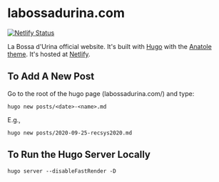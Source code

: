# labossadurina.com

[![Netlify Status](https://api.netlify.com/api/v1/badges/e6a22004-09b5-446c-b26f-c715d8b81dd1/deploy-status)](https://app.netlify.com/sites/urinieto/deploys)

La Bossa d'Urina official website. It's built with [Hugo](https://gohugo.io/) with the [Anatole theme](https://github.com/lxndrblz/anatole). It's hosted at [Netlify](https://www.netlify.com/).

## To Add A New Post

Go to the root of the hugo page (labossadurina.com/) and type:

    hugo new posts/<date>-<name>.md

E.g.,
    
    hugo new posts/2020-09-25-recsys2020.md


## To Run the Hugo Server Locally

    hugo server --disableFastRender -D
